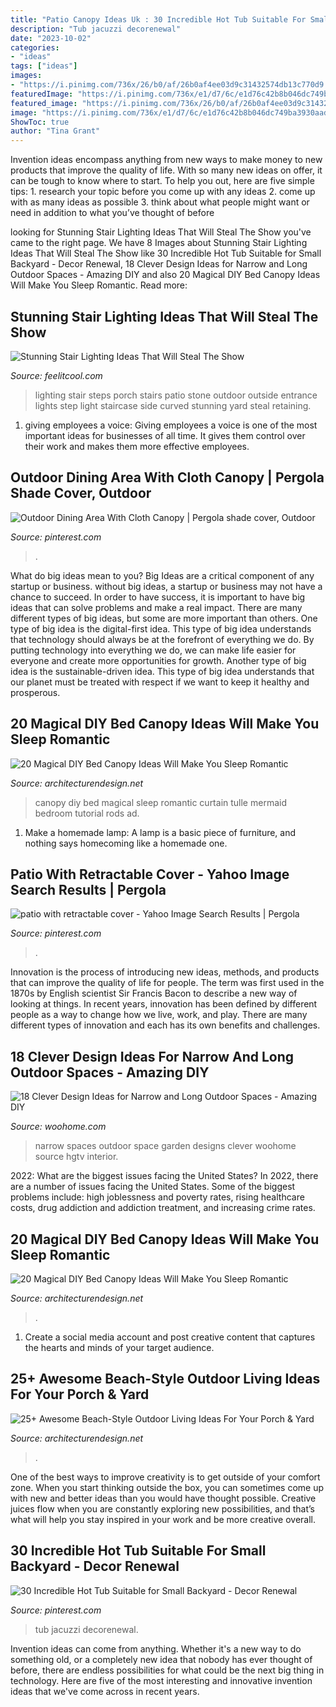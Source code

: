 ```yaml
---
title: "Patio Canopy Ideas Uk : 30 Incredible Hot Tub Suitable For Small Backyard"
description: "Tub jacuzzi decorenewal"
date: "2023-10-02"
categories:
- "ideas"
tags: ["ideas"]
images:
- "https://i.pinimg.com/736x/26/b0/af/26b0af4ee03d9c31432574db13c770d9.jpg"
featuredImage: "https://i.pinimg.com/736x/e1/d7/6c/e1d76c42b8b046dc749ba3930aad6e9c.jpg"
featured_image: "https://i.pinimg.com/736x/26/b0/af/26b0af4ee03d9c31432574db13c770d9.jpg"
image: "https://i.pinimg.com/736x/e1/d7/6c/e1d76c42b8b046dc749ba3930aad6e9c.jpg"
ShowToc: true
author: "Tina Grant"
---
```



Invention ideas encompass anything from new ways to make money to new products that improve the quality of life. With so many new ideas on offer, it can be tough to know where to start. To help you out, here are five simple tips: 1. research your topic before you come up with any ideas 2. come up with as many ideas as possible 3. think about what people might want or need in addition to what you’ve thought of before 
	

		
looking for Stunning Stair Lighting Ideas That Will Steal The Show you've came to the right page. We have 8 Images about Stunning Stair Lighting Ideas That Will Steal The Show like 30 Incredible Hot Tub Suitable for Small Backyard - Decor Renewal, 18 Clever Design Ideas for Narrow and Long Outdoor Spaces - Amazing DIY and also 20 Magical DIY Bed Canopy Ideas Will Make You Sleep Romantic. Read more:
		
    
## Stunning Stair Lighting Ideas That Will Steal The Show

<img loading=lazy src="http://feelitcool.com/wp-content/uploads/2016/06/steps-lighting-ideas13.jpg" onerror="this.onerror=null;this.src='https://tse4.mm.bing.net/th?id=OIP.8lqJ1qQ8AIX4XVdjj90OPgHaLG&amp;pid=15.1';" alt="Stunning Stair Lighting Ideas That Will Steal The Show">

_Source: feelitcool.com_

>lighting stair steps porch stairs patio stone outdoor outside entrance lights step light staircase side curved stunning yard steal retaining. 

	

1. giving employees a voice: Giving employees a voice is one of the most important ideas for businesses of all time. It gives them control over their work and makes them more effective employees.

    
## Outdoor Dining Area With Cloth Canopy | Pergola Shade Cover, Outdoor

<img loading=lazy src="https://i.pinimg.com/736x/6e/61/b5/6e61b5c5928882d1248f484719f51be2--pergola-shade-deck-shade.jpg" onerror="this.onerror=null;this.src='https://tse2.mm.bing.net/th?id=OIP.wwf3Xwrd-k0Sof19QrJGpQHaJ4&amp;pid=15.1';" alt="Outdoor Dining Area With Cloth Canopy | Pergola shade cover, Outdoor">

_Source: pinterest.com_

>. 

	

What do big ideas mean to you?
Big Ideas are a critical component of any startup or business. without big ideas, a startup or business may not have a chance to succeed. In order to have success, it is important to have big ideas that can solve problems and make a real impact. There are many different types of big ideas, but some are more important than others.
One type of big idea is the digital-first idea. This type of big idea understands that technology should always be at the forefront of everything we do. By putting technology into everything we do, we can make life easier for everyone and create more opportunities for growth. Another type of big idea is the sustainable-driven idea. This type of big idea understands that our planet must be treated with respect if we want to keep it healthy and prosperous.

    
## 20 Magical DIY Bed Canopy Ideas Will Make You Sleep Romantic

<img loading=lazy src="http://cdn.architecturendesign.net/wp-content/uploads/2015/07/AD-DIY-Bed-Canopy-3.jpg" onerror="this.onerror=null;this.src='https://tse2.mm.bing.net/th?id=OIP.j1Pbmtck1q1gkT5HzfNowQHaJ4&amp;pid=15.1';" alt="20 Magical DIY Bed Canopy Ideas Will Make You Sleep Romantic">

_Source: architecturendesign.net_

>canopy diy bed magical sleep romantic curtain tulle mermaid bedroom tutorial rods ad. 

	

1. Make a homemade lamp: A lamp is a basic piece of furniture, and nothing says homecoming like a homemade one.

    
## Patio With Retractable Cover - Yahoo Image Search Results | Pergola

<img loading=lazy src="https://i.pinimg.com/736x/e1/d7/6c/e1d76c42b8b046dc749ba3930aad6e9c.jpg" onerror="this.onerror=null;this.src='https://tse3.mm.bing.net/th?id=OIP.wzojYwIwBVpSv50RdeiRVwHaEc&amp;pid=15.1';" alt="patio with retractable cover - Yahoo Image Search Results | Pergola">

_Source: pinterest.com_

>. 

	

Innovation is the process of introducing new ideas, methods, and products that can improve the quality of life for people. The term was first used in the 1870s by English scientist Sir Francis Bacon to describe a new way of looking at things. In recent years, innovation has been defined by different people as a way to change how we live, work, and play. There are many different types of innovation and each has its own benefits and challenges.

    
## 18 Clever Design Ideas For Narrow And Long Outdoor Spaces - Amazing DIY

<img loading=lazy src="http://www.woohome.com/wp-content/uploads/2015/03/narrow-space-designs-woohome-16.jpg" onerror="this.onerror=null;this.src='https://tse3.mm.bing.net/th?id=OIP.aGUTDKpzbgZ6mO7ZCa9R1gHaJ5&amp;pid=15.1';" alt="18 Clever Design Ideas for Narrow and Long Outdoor Spaces - Amazing DIY">

_Source: woohome.com_

>narrow spaces outdoor space garden designs clever woohome source hgtv interior. 

	

2022: What are the biggest issues facing the United States?
In 2022, there are a number of issues facing the United States. Some of the biggest problems include: high joblessness and poverty rates, rising healthcare costs, drug addiction and addiction treatment, and increasing crime rates.

    
## 20 Magical DIY Bed Canopy Ideas Will Make You Sleep Romantic

<img loading=lazy src="https://cdn.architecturendesign.net/wp-content/uploads/2015/07/AD-DIY-Bed-Canopy-7.jpg" onerror="this.onerror=null;this.src='https://tse3.mm.bing.net/th?id=OIP.LZTqIm2eGwprtgqTZqKl4QHaLH&amp;pid=15.1';" alt="20 Magical DIY Bed Canopy Ideas Will Make You Sleep Romantic">

_Source: architecturendesign.net_

>. 

	

1. Create a social media account and post creative content that captures the hearts and minds of your target audience.

    
## 25+ Awesome Beach-Style Outdoor Living Ideas For Your Porch &amp; Yard

<img loading=lazy src="https://cdn.architecturendesign.net/wp-content/uploads/2015/07/AD-Beach-Style-Outdoor-Living-Ideas-08.jpg" onerror="this.onerror=null;this.src='https://tse4.mm.bing.net/th?id=OIP.7pMbefogice94IW7HUsOegHaJ3&amp;pid=15.1';" alt="25+ Awesome Beach-Style Outdoor Living Ideas For Your Porch &amp; Yard">

_Source: architecturendesign.net_

>. 

	

One of the best ways to improve creativity is to get outside of your comfort zone. When you start thinking outside the box, you can sometimes come up with new and better ideas than you would have thought possible. Creative juices flow when you are constantly exploring new possibilities, and that’s what will help you stay inspired in your work and be more creative overall.

    
## 30 Incredible Hot Tub Suitable For Small Backyard - Decor Renewal

<img loading=lazy src="https://i.pinimg.com/736x/26/b0/af/26b0af4ee03d9c31432574db13c770d9.jpg" onerror="this.onerror=null;this.src='https://tse3.mm.bing.net/th?id=OIP.KveTnl9GKk-GCTCkc-E3qgHaFj&amp;pid=15.1';" alt="30 Incredible Hot Tub Suitable for Small Backyard - Decor Renewal">

_Source: pinterest.com_

>tub jacuzzi decorenewal. 

	

Invention ideas can come from anything. Whether it's a new way to do something old, or a completely new idea that nobody has ever thought of before, there are endless possibilities for what could be the next big thing in technology. Here are five of the most interesting and innovative invention ideas that we've come across in recent years.


